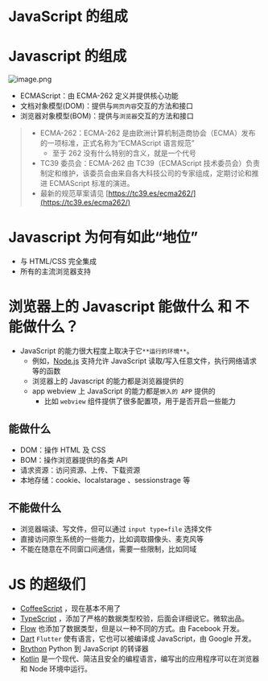 
# JavaScript 的组成


# Javascript 的组成
![image.png](https://832-1310531898.cos.ap-beijing.myqcloud.com/yuque/a9104fded4d48d2d613eecce29dc3a26.png)

- ECMAScript：由 ECMA-262 定义并提供核心功能
- 文档对象模型(DOM)：提供与`网页内容`交互的方法和接口
- 浏览器对象模型(BOM)：提供与`浏览器`交互的方法和接口

> - ECMA-262：ECMA-262 是由欧洲计算机制造商协会（ECMA）发布的一项标准，正式名称为“ECMAScript 语言规范” 
>    - 至于 262 没有什么特别的含义，就是一个代号
> - TC39 委员会：ECMA-262 由 TC39（ECMAScript 技术委员会）负责制定和维护，该委员会由来自各大科技公司的专家组成，定期讨论和推进 ECMAScript 标准的演进。
> - 最新的规范草案请见 [https://tc39.es/ecma262/](https://tc39.es/ecma262/)


# Javascript 为何有如此“地位”

- 与 HTML/CSS 完全集成
- 所有的主流浏览器支持

# 浏览器上的 Javascript 能做什么 和 不能做什么？

- JavaScript 的能力很大程度上取决于它`**运行的环境**`。
   - 例如，[Node.js](https://wikipedia.org/wiki/Node.js) 支持允许 JavaScript 读取/写入任意文件，执行网络请求等的函数
   - 浏览器上的 Javascript 的能力都是浏览器提供的
   - app  webview 上 JavaScript 的能力都是`嵌入的 APP` 提供的
      - 比如 `webview` 组件提供了很多配置项，用于是否开启一些能力


## 能做什么

- DOM：操作 HTML 及 CSS
- BOM：操作浏览器提供的各类 API
- 请求资源：访问资源、上传、下载资源
- 本地存储：cookie、localstarage 、sessionstrage 等

## 不能做什么

- 浏览器端读、写文件，但可以通过 `input type=file` 选择文件
- 直接访问原生系统的一些能力，比如调取摄像头、麦克风等
- 不能在随意在不同窗口间通信，需要一些限制，比如同域


# JS 的超级们

- [CoffeeScript](https://coffeescript.org/) ，现在基本不用了
- [TypeScript](https://www.typescriptlang.org/) ，添加了严格的数据类型校验，后面会详细说它。微软出品。
- [Flow](https://flow.org/) 也添加了数据类型，但是以一种不同的方式。由 Facebook 开发。
- [Dart](https://www.dartlang.org/)  `Flutter` 使有语言，它也可以被编译成 JavaScript，由 Google 开发。
- [Brython](https://brython.info/)  Python 到 JavaScript 的转译器
- [Kotlin](https://kotlinlang.org/docs/reference/js-overview.html) 是一个现代、简洁且安全的编程语言，编写出的应用程序可以在浏览器和 Node 环境中运行。
